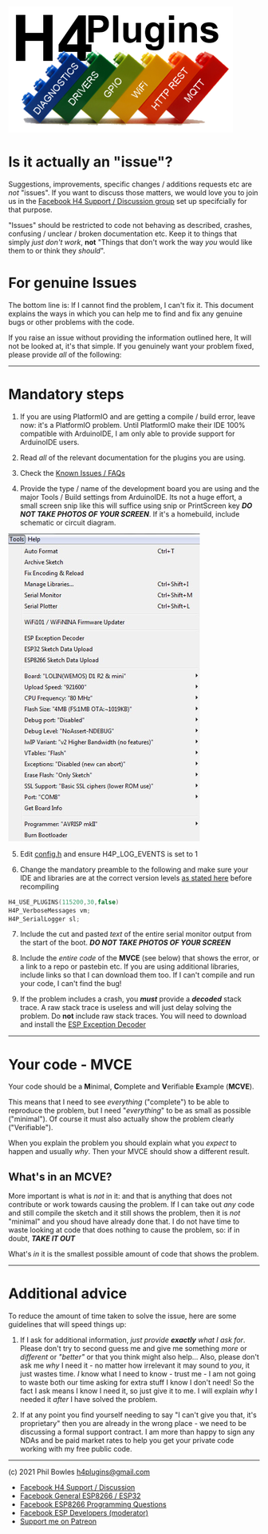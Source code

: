 ![H4P Logo](/assets/H4PLogo.png)

# Is it actually an "issue"?

Suggestions, improvements, specific changes / additions requests etc are *not* "issues". If you want to discuss those matters, we would love you to join us in the [Facebook H4 Support / Discussion group](https://www.facebook.com/groups/444344099599131/) set up specifcially for that purpose.

"Issues" should be restricted to code not behaving as described, crashes, confusing / unclear / broken documentation etc. Keep it to things that simply *just don't work*, **not** "Things that don't work the way *you* would like them to or think they *should*".

# For genuine Issues

The bottom line is: If I cannot find the problem, I can't fix it. This document explains the ways in which you can help me to find and fix any genuine bugs or other problems with the code.

If you raise an issue without providing the information outlined here, It will not be looked at, it's that simple. If you genuinely want your problem fixed, please provide *all* of the following:

---

# Mandatory steps

1. If you are using PlatformIO and are getting a compile / build error, leave now: it's a PlatformIO problem. Until PlatformIO make their IDE 100% compatible with ArduinoIDE, I am only able to provide support for ArduinoIDE users.

2. Read *all* of the relevant documentation for the plugins you are using.

3. Check the [Known Issues / FAQs](faq.md)

4. Provide the type / name of the development board you are using and the major Tools / Build settings from ArduinoIDE. Its not a huge effort, a small screen snip like this will suffice using snip or PrintScreen key ***DO  NOT TAKE PHOTOS OF YOUR SCREEN***. If it's a homebuild, include schematic or circuit diagram.

![settings](../assets/settings.jpg)

5. Edit [config.h](../src/config.h) and ensure H4P_LOG_EVENTS is set to 1

6. Change the mandatory preamble to the following and make sure your IDE and libraries are at the correct version levels [as stated here](../README.md#installation) before recompiling

```cpp
H4_USE_PLUGINS(115200,30,false)
H4P_VerboseMessages vm;
H4P_SerialLogger sl;
```

7. Include the cut and pasted *text* of the entire serial monitor output from the start of the boot. ***DO  NOT TAKE PHOTOS OF YOUR SCREEN***

8. Include the *entire code* of the **MVCE** (see below) that shows the error, or a link to a repo or pastebin etc. If you are using additional libraries, include links so that I can download them too. If I can't compile and run your code, I can't find the bug!

9. If the problem includes a crash, you ***must*** provide a ***decoded*** stack trace. A raw stack trace is useless and will just delay solving the problem. Do **not** include raw stack traces. You will need to download and install the [ESP Exception Decoder](https://github.com/me-no-dev/EspExceptionDecoder)

---

# Your code - MVCE

Your code should be a **M**inimal, **C**omplete and **V**erifiable **E**xample (**MCVE**).

This means that I need to see *everything* ("complete") to be able to reproduce the problem, but I need "*everything*" to be as small as possible ("minimal"). Of course it must also actually show the problem clearly ("Verifiable").

When you explain the problem you should explain what you *expect* to happen and usually *why*. Then your MVCE should show a different result.


## What's in an MCVE?

More important is what is *not* in it: and that is anything that does not contribute or work towards causing the problem. If I can take out *any* code and still compile the sketch and it still shows the problem, then it is *not* "minimal" and you shoud have already done that. I do not have time to waste looking at code that does nothing to cause the problem, so: if in doubt, ***TAKE IT OUT***

What's *in* it is the smallest possible amount of code that shows the problem.

---

# Additional advice

To reduce the amount of time taken to solve the issue, here are some guidelines that will speed things up:

1. If I ask for additional information, *just provide **exactly** what I ask for*. Please don't try to second guess me and give me something *more* or *different* or *"better"* or that you think might also help... Also, please don't ask me *why* I need it - no matter how irrelevant it may sound to *you*, it just wastes time. *I* know what I need to know - trust me - I am not going to waste both our time asking for extra stuff I know I don't need! So the fact I ask means I know I need it, so just give it to me. I will explain *why* I needed it *after* I have solved the problem.

2. If at any point you find yourself needing to say "I can't give you that, it's proprietary" then you are already in the wrong place - we need to be discussing a formal support contract. I am more than happy to sign any NDAs and be paid market rates to help you get your private code working with my free public code.

---

(c) 2021 Phil Bowles h4plugins@gmail.com

* [Facebook H4  Support / Discussion](https://www.facebook.com/groups/444344099599131/)
* [Facebook General ESP8266 / ESP32](https://www.facebook.com/groups/2125820374390340/)
* [Facebook ESP8266 Programming Questions](https://www.facebook.com/groups/esp8266questions/)
* [Facebook ESP Developers (moderator)](https://www.facebook.com/groups/ESP8266/)
* [Support me on Patreon](https://patreon.com/esparto)